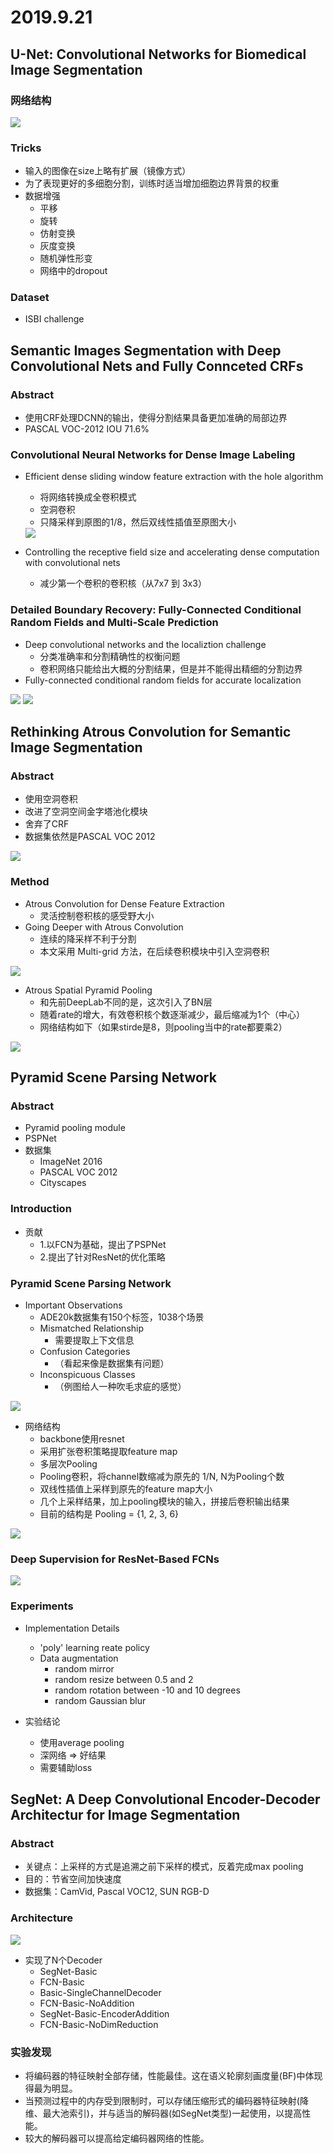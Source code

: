 # 2019.9.21
## U-Net: Convolutional Networks for Biomedical Image Segmentation
### 网络结构

<img src='pictures/1_1.png' />

### Tricks
- 输入的图像在size上略有扩展（镜像方式）
- 为了表现更好的多细胞分割，训练时适当增加细胞边界背景的权重
- 数据增强
    - 平移
    - 旋转
    - 仿射变换
    - 灰度变换
    - 随机弹性形变
    - 网络中的dropout

### Dataset
- ISBI challenge

## Semantic Images Segmentation with Deep Convolutional Nets and Fully Connceted CRFs
### Abstract
- 使用CRF处理DCNN的输出，使得分割结果具备更加准确的局部边界
- PASCAL VOC-2012 IOU 71.6%

### Convolutional Neural Networks for Dense Image Labeling
- Efficient dense sliding window feature extraction with the hole algorithm
    - 将网络转换成全卷积模式
    - 空洞卷积
    - 只降采样到原图的1/8，然后双线性插值至原图大小

    <img src='pictures/2_1.png' />

- Controlling the receptive field size and accelerating dense computation with convolutional nets
    - 减少第一个卷积的卷积核（从7x7 到 3x3）

### Detailed Boundary Recovery: Fully-Connected Conditional Random Fields and Multi-Scale Prediction
- Deep convolutional networks and the localiztion challenge
    - 分类准确率和分割精确性的权衡问题
    - 卷积网络只能给出大概的分割结果，但是并不能得出精细的分割边界
- Fully-connected conditional random fields for accurate localization

<img src='pictures/2_2.png' />

<img src='pictures/2_3.png' />

## Rethinking Atrous Convolution for Semantic Image Segmentation
### Abstract
- 使用空洞卷积
- 改进了空洞空间金字塔池化模块
- 舍弃了CRF
- 数据集依然是PASCAL VOC 2012

<img src='pictures/3_1.png' />

### Method
- Atrous Convolution for Dense Feature Extraction
    - 灵活控制卷积核的感受野大小
- Going Deeper with Atrous Convolution
    - 连续的降采样不利于分割
    - 本文采用 Multi-grid 方法，在后续卷积模块中引入空洞卷积

<img src='pictures/3_2.png' />

- Atrous Spatial Pyramid Pooling
    - 和先前DeepLab不同的是，这次引入了BN层
    - 随着rate的增大，有效卷积核个数逐渐减少，最后缩减为1个（中心）
    - 网络结构如下（如果stirde是8，则pooling当中的rate都要乘2）

<img src='pictures/3_3.png' />


## Pyramid Scene Parsing Network
### Abstract
- Pyramid pooling module
- PSPNet
- 数据集
    - ImageNet 2016
    - PASCAL VOC 2012
    - Cityscapes
### Introduction
- 贡献
    - 1.以FCN为基础，提出了PSPNet
    - 2.提出了针对ResNet的优化策略

### Pyramid Scene Parsing Network
- Important Observations
    - ADE20k数据集有150个标签，1038个场景
    - Mismatched Relationship
        - 需要提取上下文信息
    - Confusion Categories
        - （看起来像是数据集有问题）
    - Inconspicuous Classes
        - （例图给人一种吹毛求疵的感觉）

<img src='pictures/4_0.png' />

- 网络结构
    - backbone使用resnet
    - 采用扩张卷积策略提取feature map
    - 多层次Pooling
    - Pooling卷积，将channel数缩减为原先的 1/N, N为Pooling个数
    - 双线性插值上采样到原先的feature map大小
    - 几个上采样结果，加上pooling模块的输入，拼接后卷积输出结果
    - 目前的结构是 Pooling = {1, 2, 3, 6}

<img src='pictures/4_1.png' />

### Deep Supervision for ResNet-Based FCNs

<img src='pictures/4_2.png' />

### Experiments
- Implementation Details
    - 'poly' learning reate policy
    - Data augmentation
        - random mirror
        - random resize between 0.5 and 2
        - random rotation between -10 and 10 degrees
        - random Gaussian blur

- 实验结论
    - 使用average pooling
    - 深网络 => 好结果
    - 需要辅助loss

## SegNet: A Deep Convolutional Encoder-Decoder Architectur for Image Segmentation
### Abstract
- 关键点：上采样的方式是追溯之前下采样的模式，反着完成max pooling
- 目的：节省空间加快速度
- 数据集：CamVid, Pascal VOC12, SUN RGB-D

### Architecture

<img src='pictures/5_1.png' />

- 实现了N个Decoder
    - SegNet-Basic
    - FCN-Basic
    - Basic-SingleChannelDecoder
    - FCN-Basic-NoAddition
    - SegNet-Basic-EncoderAddition
    - FCN-Basic-NoDimReduction

### 实验发现
- 将编码器的特征映射全部存储，性能最佳。这在语义轮廓刻画度量(BF)中体现得最为明显。
- 当预测过程中的内存受到限制时，可以存储压缩形式的编码器特征映射(降维、最大池索引)，并与适当的解码器(如SegNet类型)一起使用，以提高性能。
- 较大的解码器可以提高给定编码器网络的性能。